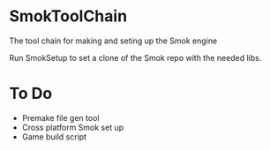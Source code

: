 # SmokToolChain
The tool chain for making and seting up the Smok engine

Run SmokSetup to set a clone of the Smok repo with the needed libs.

# To Do
- Premake file gen tool
- Cross platform Smok set up
- Game build script
